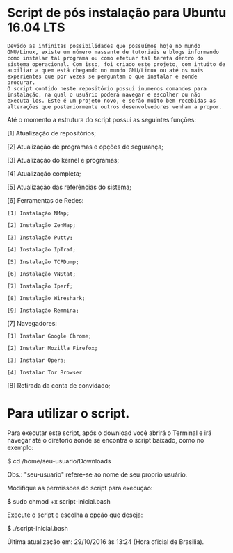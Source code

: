 # Script de pós instalação para Ubuntu 16.04 LTS

	Devido as infinitas possibilidades que possuímos hoje no mundo GNU/Linux, existe um número massante de tutoriais e blogs informando como instalar tal programa ou como efetuar tal tarefa dentro do sistema operacional. Com isso, foi criado este projeto, com intuito de auxiliar a quem está chegando no mundo GNU/Linux ou até os mais experientes que por vezes se perguntam o que instalar e aonde procurar.
	O script contido neste repositório possui inumeros comandos para instalação, na qual o usuário poderá navegar e escolher ou não executa-los. Este é um projeto novo, e serão muito bem recebidas as alterações que posteriormente outros desenvolvedores venham a propor.

Até o momento a estrutura do script possui as seguintes funções:

[1] Atualização de repositórios;

[2] Atualização de programas e opções de segurança;

[3] Atualização do kernel e programas;

[4] Atualização completa;

[5] Atualização das referências do sistema;

[6] Ferramentas de Redes:

    [1] Instalação NMap;
    
    [2] Instalação ZenMap;
    
    [3] Instalação Putty;
    
    [4] Instalação IpTraf;
    
    [5] Instalação TCPDump;
    
    [6] Instalação VNStat;
    
    [7] Instalação Iperf;
    
    [8] Instalação Wireshark;
    
    [9] Instalação Remmina;
    
[7] Navegadores:

    [1] Instalar Google Chrome;
    
    [2] Instalar Mozilla Firefox;
    
    [3] Instalar Opera;
    
    [4] Instalar Tor Browser
    
[8] Retirada da conta de convidado;

# Para utilizar o script.

Para executar este script, após o download você abrirá o Terminal e irá navegar até o diretorio aonde se encontra o script baixado, como no exemplo:

$ cd /home/seu-usuario/Downloads 

Obs.: "seu-usuario" refere-se ao nome de seu proprio usuário.

Modifique as permissoes do script para execução:

$ sudo chmod +x script-inicial.bash

Execute o script e escolha a opção que deseja:

$ ./script-inicial.bash

Última atualização em: 29/10/2016 às 13:24 (Hora oficial de Brasilia).

